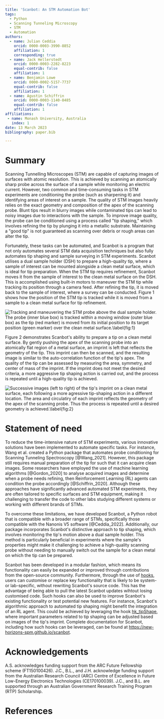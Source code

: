 ```yaml
---
title: 'Scanbot: An STM Automation Bot'
tags:
  - Python
  - Scanning Tunneling Microscopy
  - STM
  - Automation
authors:
  - name: Julian Ceddia
    orcid: 0000-0003-3990-8852
    affiliation: 1
    corresponding: true
  - name: Jack Hellerstedt
    orcid: 0000-0003-2282-8223
    equal-contrib: false
    affiliation: 1
  - name: Benjamin Lowe
    orcid: 0000-0002-5157-7737
    equal-contrib: false
    affiliation: 1
  - name: Agustin Schiffrin
    orcid: 0000-0003-1140-8485
    equal-contrib: false
    affiliation: 1
affiliations:
 - name: Monash University, Australia
   index: 1
date: 13 March 2023
bibliography: paper.bib

---
```


# Summary

Scanning Tunnelling Microscopes (STM) are capable of capturing images of surfaces with atomic resolution.
This is achieved by scanning an atomically sharp probe across the surface of a sample while monitoring an
electric current. However, two common and time-consuming tasks in STM experiments are conditioning the
probe (such as sharpening it) and identifying areas of interest on a sample. The quality of STM images
heavily relies on the exact geometry and composition of the apex of the scanning probe. Blunt tips result
in blurry images while contaminated tips can lead to noisy images due to interactions with the sample. To
improve image quality, the probe can be conditioned using a process called "tip shaping," which involves
refining the tip by plunging it into a metallic substrate. Maintaining a "good tip" is not guaranteed
as scanning over debris or rough areas can alter the tip.

Fortunately, these tasks can be automated, and Scanbot is a program that not only automates several STM
data acquisition techniques but also fully automates tip shaping and sample surveying in STM experiments.
Scanbot utilises a dual sample holder (DSH) to prepare a high-quality tip, where a sample of interest can
be mounted alongside a clean metal surface, which is ideal for tip preparation. When the STM tip requires
refinement, Scanbot moves it from the sample of interest to the clean metal surface on the DSH. This is
accomplished using built-in motors to maneuver the STM tip while tracking its position through a camera
feed. After refining the tip, it is moved back to the sample of interest, where a survey can be conducted.
Figure 1 shows how the position of the STM tip is tracked while it is moved from a sample to a clean metal
surface for tip refinement.

![Tracking and maneuvering the STM probe above the dual sample holder.
The probe (inner blue box) is tracked within a moving window (outer blue box) as
the tip (red marker) is moved from its initial position to its target position
(green marker) over the clean metal surface.\label{fig:1}](TipTracking.png)

Figure 2 demonstrates Scanbot's ability to prepare a tip on a clean metal surface. By gently pushing the
apex of the scanning probe into an atomically flat region of a metal surface, an imprint is left that
reflects the geometry of the tip. This imprint can then be scanned, and the resulting image is similar to
the auto-correlation function of the tip's apex. The quality of the tip can be assessed by measuring the area,
symmetry, and center of mass of the imprint. If the imprint does not meet the desired criteria, a more
aggressive tip shaping action is carried out, and the process is repeated until a high-quality tip is
achieved.

![Successive images (left to right) of the tip's imprint on a clean metal
surface, each following a more agressive tip-shaping action in a different location. The area
and circulatiry of each imprint reflects the geometry of the apex of the scanning probe. Thus
the process is repeated until a desired geometry is achieved.\label{fig:2}](AutoTipShaping.png)

# Statement of need

To reduce the time-intensive nature of STM experiments, various innovative solutions have been
implemented to automate specific tasks. For instance, Wang et al. created a Python package that
automates probe conditioning for Scanning Tunneling Spectroscopy [@Wang_2021]. However, this package
still requires manual preparation of the tip for such that it can acquire clean images.
Some researchers have employed the use of machine learning algorithms [@Gordon_2020] to analyse
acquired images and determine when a probe needs refining, then Reinforcement Learning (RL) agents can
condition the probe accordingly [@Schiffrin_2020]. Although these approaches have significantly advanced
automated STM experiments, they are often tailored to specific surfaces and STM equipment, making it
challenging to transfer the code to other labs studying different systems or working with different
brands of STMs.

To overcome these limitations, we have developed Scanbot, a Python robot that is compatible with
a broader range of STMs, specifically those compatible with the Nanonis V5 software [@Ceddia_2022]. Additionally,
our package incorporates Scanbot's distinctive approach to tip shaping, which involves monitoring
the tip's motion above a dual sample holder. This method is particularly beneficial in experiments
where the sample's properties might make it challenging to achieve a high-quality scanning probe
without needing to manually switch out the sample for a clean metal on which the tip can be prepared.

Scanbot has been developed in a modular fashion, which means its functionality can easily be expanded
or improved through contributions from the open-source community. Furthermore, through the use of [hooks](https://new-horizons-spm.github.io/scanbot/hooks/),
users can customise or replace key functionality that is likely to be system- or lab-specific, without 
rewriting Scanbot's source code. This has the advantage of being able to pull the latest Scanbot updates wihtout
losing customised code. Such hooks can also be used to improve Scanbot's existing functionality or test potential new features. For instance,
Scanbot's algorithmic approach to automated tip shaping might benefit the integration of an RL agent. This could be achieved by
leveraging the hook [hk_tipShape](https://new-horizons-spm.github.io/scanbot/hooks/#hk_tipshape), where important parameters related to tip shaping can be adjusted based on images of the tip's imprint.
Complete documentation for Scanbot, including how such hooks can be leveraged, can be found at https://new-horizons-spm.github.io/scanbot.

# Acknowledgements

A.S. acknowledges funding support from the ARC Future
Fellowship scheme (FT150100426). J.C., B.L., and J.H.
acknowledge funding support from the Australian Research
Council (ARC) Centre of Excellence in Future Low-Energy
Electronics Technologies (CE170100039). J.C., and B.L. are supported
through an Australian Government Research Training Program
(RTP) Scholarship.

# References
